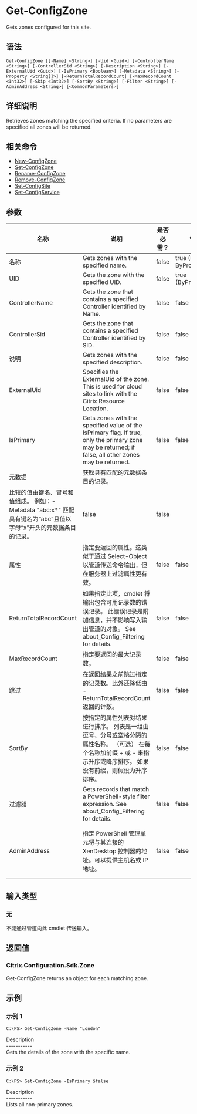 # Get-ConfigZone

Gets zones configured for this site.

## 语法

    Get-ConfigZone [[-Name] <String>] [-Uid <Guid>] [-ControllerName <String>] [-ControllerSid <String>] [-Description <String>] [-ExternalUid <Guid>] [-IsPrimary <Boolean>] [-Metadata <String>] [-Property <String[]>] [-ReturnTotalRecordCount] [-MaxRecordCount <Int32>] [-Skip <Int32>] [-SortBy <String>] [-Filter <String>] [-AdminAddress <String>] [<CommonParameters>]
    

## 详细说明

Retrieves zones matching the specified criteria. If no parameters are specified all zones will be returned.

## 相关命令

- [New-ConfigZone](New-ConfigZone.html)
- [Set-ConfigZone](Set-ConfigZone.html)
- [Rename-ConfigZone](Rename-ConfigZone.html)
- [Remove-ConfigZone](Remove-ConfigZone.html)
- [Set-ConfigSite](Set-ConfigSite.html)
- [Set-ConfigService](Set-ConfigService.html)

## 参数

| 名称                     | 说明                                                                                                                                                    | 是否必需？ | 管道输入                           | 默认值                                   |
| ---------------------- | ----------------------------------------------------------------------------------------------------------------------------------------------------- | ----- | ------------------------------ | ------------------------------------- |
| 名称                     | Gets zones with the specified name.                                                                                                                   | false | true (ByValue, ByPropertyName) |                                       |
| UID                    | Gets the zone with the specified UID.                                                                                                                 | false | true (ByPropertyName)          |                                       |
| ControllerName         | Gets the zone that contains a specified Controller identified by Name.                                                                                | false | false                          |                                       |
| ControllerSid          | Gets the zone that contains a specified Controller identified by SID.                                                                                 | false | false                          |                                       |
| 说明                     | Gets zones with the specified description.                                                                                                            | false | false                          |                                       |
| ExternalUid            | Specifies the ExternalUid of the zone. This is used for cloud sites to link with the Citrix Resource Location.                                        | false | false                          |                                       |
| IsPrimary              | Gets zones with the specified value of the IsPrimary flag. If true, only the primary zone may be returned; if false, all other zones may be returned. | false | false                          |                                       |
| 元数据                    | 获取具有匹配的元数据条目的记录。  
比较的值由键名、冒号和值组成。 例如：-Metadata "abc:x*" 匹配具有键名为“abc”且值以字母“x”开头的元数据条目的记录。                                                             | false | false                          |                                       |
| 属性                     | 指定要返回的属性。这类似于通过 Select-Object 以管道传送命令输出，但在服务器上过滤属性更有效。                                                                                                | false | false                          |                                       |
| ReturnTotalRecordCount | 如果指定此项，cmdlet 将输出包含可用记录数的错误记录。 此错误记录是附加信息，并不影响写入输出管道的对象。 See about_Config_Filtering for details.                                                    | false | false                          | False                                 |
| MaxRecordCount         | 指定要返回的最大记录数。                                                                                                                                          | false | false                          | 250                                   |
| 跳过                     | 在返回结果之前跳过指定的记录数。此外还降低由 -ReturnTotalRecordCount 返回的计数。                                                                                                 | false | false                          |                                       |
| SortBy                 | 按指定的属性列表对结果进行排序。 列表是一组由逗号、分号或空格分隔的属性名称。 （可选） 在每个名称加前缀 + 或 - 来指示升序或降序排序。 如果没有前缀，则假设为升序排序。                                                              | false | false                          | 默认排序顺序是按名称或唯一标识符。                     |
| 过滤器                    | Gets records that match a PowerShell-style filter expression. See about_Config_Filtering for details.                                               | false | false                          |                                       |
| AdminAddress           | 指定 PowerShell 管理单元将与其连接的 XenDesktop 控制器的地址。可以提供主机名或 IP 地址。                                                                                            | false | false                          | Localhost。一旦有 cmdlet 提供了某个值，此值将变为默认值。 |

## 输入类型

### 无

不能通过管道向此 cmdlet 传送输入。

## 返回值

### Citrix.Configuration.Sdk.Zone

Get-ConfigZone returns an object for each matching zone.

## 示例

### 示例 1

    C:\PS> Get-ConfigZone -Name "London"
    

Description  
\---\---\-----  
Gets the details of the zone with the specific name.

### 示例 2

    C:\PS> Get-ConfigZone -IsPrimary $false
    

Description  
\---\---\-----  
Lists all non-primary zones.